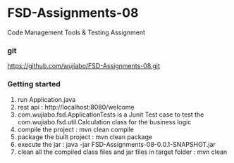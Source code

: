 # FSD-Assignments-08
Code Management Tools &amp; Testing Assignment

### git
https://github.com/wujiabo/FSD-Assignments-08.git

### Getting started
1. run Application.java
2. rest api : http://localhost:8080/welcome
3. com.wujiabo.fsd.ApplicationTests is a Junit Test case to test the com.wujiabo.fsd.util.Calculation class for the business logic
4. compile the project : mvn clean compile
5. package the built project : mvn clean package
6. execute the jar : java -jar FSD-Assignments-08-0.0.1-SNAPSHOT.jar
7. clean all the compiled class files and jar files in target folder : mvn clean
